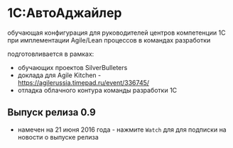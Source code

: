# 1C:АвтоАджайлер

обучающая конфигурация для руководителей центров компетенции 1С при имплементации Agile/Lean процессов в командах разработки

подготовливается в рамках:

* обучающих проектов SilverBulleters 
* доклада для Agile Kitchen - https://agilerussia.timepad.ru/event/336745/
* отладка облачного контура команды разработки 1С

## Выпуск релиза 0.9

* намечен на 21 июня 2016 года - нажмите `Watch` для для подписки на новости о выпуске релиза

